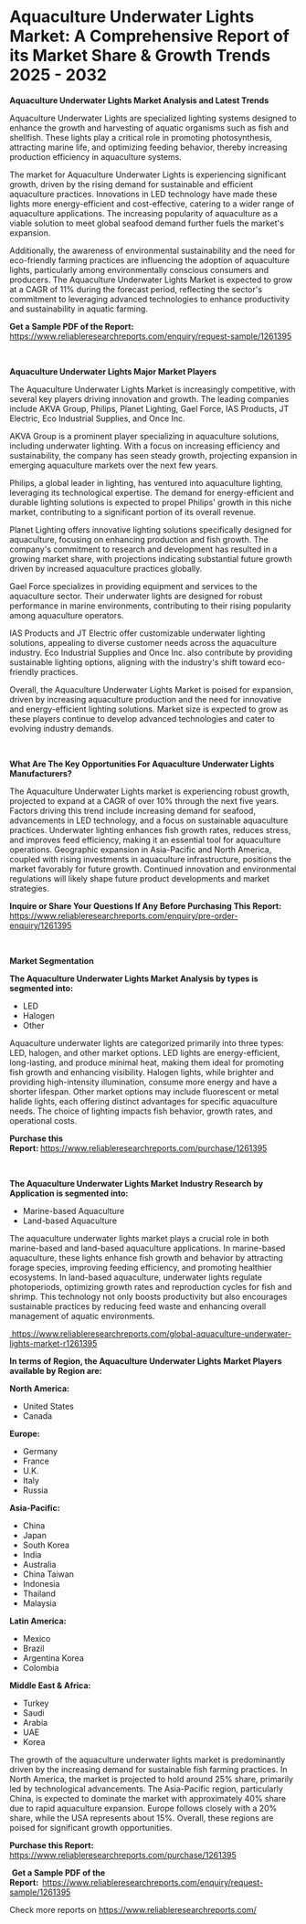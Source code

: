 <p><h1>Aquaculture Underwater Lights Market: A Comprehensive Report of its Market Share & Growth Trends 2025 - 2032</h1></p><p><strong>Aquaculture Underwater Lights Market Analysis and Latest Trends</strong></p>
<p><p>Aquaculture Underwater Lights are specialized lighting systems designed to enhance the growth and harvesting of aquatic organisms such as fish and shellfish. These lights play a critical role in promoting photosynthesis, attracting marine life, and optimizing feeding behavior, thereby increasing production efficiency in aquaculture systems.</p><p>The market for Aquaculture Underwater Lights is experiencing significant growth, driven by the rising demand for sustainable and efficient aquaculture practices. Innovations in LED technology have made these lights more energy-efficient and cost-effective, catering to a wider range of aquaculture applications. The increasing popularity of aquaculture as a viable solution to meet global seafood demand further fuels the market's expansion.</p><p>Additionally, the awareness of environmental sustainability and the need for eco-friendly farming practices are influencing the adoption of aquaculture lights, particularly among environmentally conscious consumers and producers. The Aquaculture Underwater Lights Market is expected to grow at a CAGR of 11% during the forecast period, reflecting the sector's commitment to leveraging advanced technologies to enhance productivity and sustainability in aquatic farming.</p></p>
<p><strong>Get a Sample PDF of the Report:&nbsp;</strong> <a href="https://www.reliableresearchreports.com/enquiry/request-sample/1261395?utm_campaign=3579&utm_medium=2&utm_source=Github&utm_content=ia&utm_term=11042025&utm_id=aquaculture-underwater-lights">https://www.reliableresearchreports.com/enquiry/request-sample/1261395</a></p>
<p>&nbsp;</p>
<p><strong>Aquaculture Underwater Lights Major Market Players</strong></p>
<p><p>The Aquaculture Underwater Lights Market is increasingly competitive, with several key players driving innovation and growth. The leading companies include AKVA Group, Philips, Planet Lighting, Gael Force, IAS Products, JT Electric, Eco Industrial Supplies, and Once Inc.</p><p>AKVA Group is a prominent player specializing in aquaculture solutions, including underwater lighting. With a focus on increasing efficiency and sustainability, the company has seen steady growth, projecting expansion in emerging aquaculture markets over the next few years. </p><p>Philips, a global leader in lighting, has ventured into aquaculture lighting, leveraging its technological expertise. The demand for energy-efficient and durable lighting solutions is expected to propel Philips' growth in this niche market, contributing to a significant portion of its overall revenue.</p><p>Planet Lighting offers innovative lighting solutions specifically designed for aquaculture, focusing on enhancing production and fish growth. The company's commitment to research and development has resulted in a growing market share, with projections indicating substantial future growth driven by increased aquaculture practices globally.</p><p>Gael Force specializes in providing equipment and services to the aquaculture sector. Their underwater lights are designed for robust performance in marine environments, contributing to their rising popularity among aquaculture operators.</p><p>IAS Products and JT Electric offer customizable underwater lighting solutions, appealing to diverse customer needs across the aquaculture industry. Eco Industrial Supplies and Once Inc. also contribute by providing sustainable lighting options, aligning with the industry's shift toward eco-friendly practices.</p><p>Overall, the Aquaculture Underwater Lights Market is poised for expansion, driven by increasing aquaculture production and the need for innovative and energy-efficient lighting solutions. Market size is expected to grow as these players continue to develop advanced technologies and cater to evolving industry demands.</p></p>
<p>&nbsp;</p>
<p><strong>What Are The Key Opportunities For Aquaculture Underwater Lights Manufacturers?</strong></p>
<p><p>The Aquaculture Underwater Lights market is experiencing robust growth, projected to expand at a CAGR of over 10% through the next five years. Factors driving this trend include increasing demand for seafood, advancements in LED technology, and a focus on sustainable aquaculture practices. Underwater lighting enhances fish growth rates, reduces stress, and improves feed efficiency, making it an essential tool for aquaculture operations. Geographic expansion in Asia-Pacific and North America, coupled with rising investments in aquaculture infrastructure, positions the market favorably for future growth. Continued innovation and environmental regulations will likely shape future product developments and market strategies.</p></p>
<p><strong>Inquire or Share Your Questions If Any Before Purchasing This Report:</strong> <a href="https://www.reliableresearchreports.com/enquiry/pre-order-enquiry/1261395?utm_campaign=3579&utm_medium=2&utm_source=Github&utm_content=ia&utm_term=11042025&utm_id=aquaculture-underwater-lights">https://www.reliableresearchreports.com/enquiry/pre-order-enquiry/1261395</a></p>
<p>&nbsp;</p>
<p><strong>Market Segmentation</strong></p>
<p><strong>The Aquaculture Underwater Lights Market Analysis by types is segmented into:</strong></p>
<p><ul><li>LED</li><li>Halogen</li><li>Other</li></ul></p>
<p><p>Aquaculture underwater lights are categorized primarily into three types: LED, halogen, and other market options. LED lights are energy-efficient, long-lasting, and produce minimal heat, making them ideal for promoting fish growth and enhancing visibility. Halogen lights, while brighter and providing high-intensity illumination, consume more energy and have a shorter lifespan. Other market options may include fluorescent or metal halide lights, each offering distinct advantages for specific aquaculture needs. The choice of lighting impacts fish behavior, growth rates, and operational costs.</p></p>
<p><strong>Purchase this Report:&nbsp;</strong><a href="https://www.reliableresearchreports.com/purchase/1261395?utm_campaign=3579&utm_medium=2&utm_source=Github&utm_content=ia&utm_term=11042025&utm_id=aquaculture-underwater-lights">https://www.reliableresearchreports.com/purchase/1261395</a></p>
<p>&nbsp;</p>
<p><strong>The Aquaculture Underwater Lights Market Industry Research by Application is segmented into:</strong></p>
<p><ul><li>Marine-based Aquaculture</li><li>Land-based Aquaculture</li></ul></p>
<p><p>The aquaculture underwater lights market plays a crucial role in both marine-based and land-based aquaculture applications. In marine-based aquaculture, these lights enhance fish growth and behavior by attracting forage species, improving feeding efficiency, and promoting healthier ecosystems. In land-based aquaculture, underwater lights regulate photoperiods, optimizing growth rates and reproduction cycles for fish and shrimp. This technology not only boosts productivity but also encourages sustainable practices by reducing feed waste and enhancing overall management of aquatic environments.</p></p>
<p><a href="https://www.reliableresearchreports.com/global-aquaculture-underwater-lights-market-r1261395?utm_campaign=3579&utm_medium=2&utm_source=Github&utm_content=ia&utm_term=11042025&utm_id=aquaculture-underwater-lights">&nbsp;https://www.reliableresearchreports.com/global-aquaculture-underwater-lights-market-r1261395</a></p>
<p><strong>In terms of Region, the Aquaculture Underwater Lights Market Players available by Region are:</strong></p>
<p>
    <p> <strong> North America: </strong>
        <ul>
            <li>United States</li>
            <li>Canada</li>
        </ul>
        </p> 
    <p> <strong> Europe: </strong>
        <ul>
            <li>Germany</li>
            <li>France</li>
            <li>U.K.</li>
            <li>Italy</li>
            <li>Russia</li>
        </ul>
        </p> 
    <p> <strong> Asia-Pacific: </strong>
        <ul>
            <li>China</li>
            <li>Japan</li>
            <li>South Korea</li>
            <li>India</li>
            <li>Australia</li>
            <li>China Taiwan</li>
            <li>Indonesia</li>
            <li>Thailand</li>
            <li>Malaysia</li>
        </ul>
        </p> 
    <p> <strong> Latin America: </strong>
        <ul>
            <li>Mexico</li>
            <li>Brazil</li>
            <li>Argentina Korea</li>
            <li>Colombia</li>
        </ul>
        </p> 
    <p> <strong> Middle East & Africa: </strong>
        <ul>
            <li>Turkey</li>
            <li>Saudi</li>
            <li>Arabia</li>
            <li>UAE</li>
            <li>Korea</li>
        </ul>
    </p>
    </p>
<p><p>The growth of the aquaculture underwater lights market is predominantly driven by the increasing demand for sustainable fish farming practices. In North America, the market is projected to hold around 25% share, primarily led by technological advancements. The Asia-Pacific region, particularly China, is expected to dominate the market with approximately 40% share due to rapid aquaculture expansion. Europe follows closely with a 20% share, while the USA represents about 15%. Overall, these regions are poised for significant growth opportunities.</p></p>
<p><strong>Purchase this Report: </strong><a href="https://www.reliableresearchreports.com/purchase/1261395?utm_campaign=3579&utm_medium=2&utm_source=Github&utm_content=ia&utm_term=11042025&utm_id=aquaculture-underwater-lights">https://www.reliableresearchreports.com/purchase/1261395</a></p>
<p>&nbsp;<strong>Get a Sample PDF of the Report:&nbsp;&nbsp;</strong><a href="https://www.reliableresearchreports.com/enquiry/request-sample/1261395?utm_campaign=3579&utm_medium=2&utm_source=Github&utm_content=ia&utm_term=11042025&utm_id=aquaculture-underwater-lights">https://www.reliableresearchreports.com/enquiry/request-sample/1261395</a></p>
<p><strong></strong></p>
<p>Check more reports on <a href="https://www.reliableresearchreports.com/?utm_campaign=3579&utm_medium=2&utm_source=Github&utm_content=ia&utm_term=11042025&utm_id=aquaculture-underwater-lights">https://www.reliableresearchreports.com/</a></p>